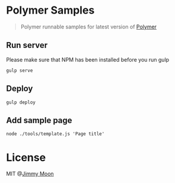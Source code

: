 # Polymer Samples

> Polymer runnable samples for latest version of [Polymer](https://github.com/polymer/polymer)

## Run server

Please make sure that NPM has been installed before you run gulp

```
gulp serve
```

## Deploy

```
gulp deploy
```

## Add sample page

```
node ./tools/template.js 'Page title'
```

# License

MIT @[Jimmy Moon](http://ragingwind.me)
